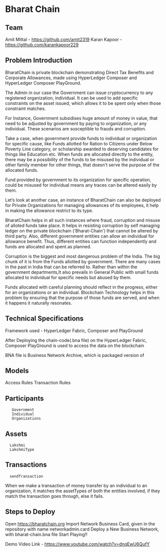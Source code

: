 # Bharat Chain

## Team

Amit Mittal - https://github.com/amit2319
Karan Kapoor - https://github.com/karankapoor229

## Problem Introduction

BharatChain is private blockchain demonstrating Direct Tax Benefits and Corporate Allowances, made using HyperLedger Composer and HyperLedger Composer PlayGround.

The Admin in our case the Government can issue cryptocurrency to any registered organization, individual. It can be used to add specific constraints on the asset issued, which allows it to be spent only when those constraint matches.

For Instance, Government subsidises huge amount of money in value, that need to be adjusted by government by paying to organization, or any individual. These scenarios are susceptible to frauds and corruption.

Take a case, when government provide funds to individual or organization for specific cause, like Funds allotted for Ration to Citizens under Below Poverty Line category, or scholarship awarded to deserving candidates for things like Education etc. When funds are allocated directly to the entity, there may be a possibility of the funds to be misused by the individual or other family member for other things, that doesn't serve the purpose of
the allocated funds.

Fund provided by government to its organization for specific operation, could be misused for individual means any traces can be altered easily by them.

Let’s look at another case, an instance of BharatChain can also be deployed for Private Organizations for managing allowances of its employees, it help in making the allowance restrict to its type.

BharatChain helps in all such instances where fraud, corruption and misuse of alloted funds take place. It helps in resisting corruption by self managing ledger on the private blockchain ('Bharat-Chain') that cannot be altered by third party. Also, different government entities can allow an individual for allowance benefit. Thus, different entities can function independently and funds are allocated and spent.as planned.

Corruption is the biggest and most dangerous problem of the India. The big chunk of it is from the Funds allotted by government. There are many cases in the past in India that can be referred to. Rather than within the government departments,It also prevails in General Public with small funds allocated to individual for specific needs but abused by them.

Funds allocated with careful planning should reflect in the progress, either for an
organizations or an individual. Blockchain Technology helps in this problem
by ensuring that the purpose of those funds are served, and when it happens
it naturally resonates.


## Technical Specifications

Framework used - HyperLedger Fabric, Composer and PlayGround

After Deploying the chain-code(.bna file) on the HyperLedger Fabric, Composer PlayGround is used to access the data on the blockchain

BNA file is Business Network Archive, which is packaged version of

## Models
Access Rules
Transaction Rules


  ## Participants
       Government
       Individual
       Organizations
  ## Assets
      Lakshmi
      LakshmiType
  ## Transactions
      sendTransaction


When we make a transaction of money transfer by an individual to an organization, it matches the assetTypes of both the entities involved, if they match the transaction goes through, else it fails.

## Steps to Deploy

  Open https://bharatchain.org
  Import Network Business Card, given in the repository with name networkadmin.card
  Deploy a New Business Network, with bharat-chain.bna file
  Start Playing!!


Demo Video Link - https://www.youtube.com/watch?v=dnqEwU6QufY

